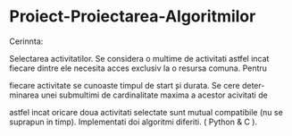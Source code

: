 # Proiect-Proiectarea-Algoritmilor

Cerinnta:


Selectarea activitatilor. Se considera o multime de activitati astfel incat
fiecare dintre ele necesita acces exclusiv la o resursa comuna. Pentru

fiecare activitate se cunoaste timpul de start  ̧si durata. Se cere deter-
minarea unei submultimi de cardinalitate maxima a acestor acivitati de

astfel incat oricare doua activitati selectate sunt mutual compatibile (nu
se suprapun in timp). Implementati doi algoritmi diferiti. ( Python & C ).
